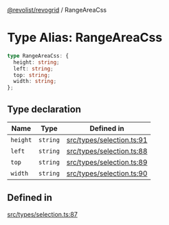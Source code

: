 [@revolist/revogrid](README.md) / RangeAreaCss

# Type Alias: RangeAreaCss

```ts
type RangeAreaCss: {
  height: string;
  left: string;
  top: string;
  width: string;
};
```

## Type declaration

| Name | Type | Defined in |
| ------ | ------ | ------ |
| `height` | `string` | [src/types/selection.ts:91](https://github.com/revolist/revogrid/blob/21cf5bd8103ee03a0cd211a424e38941bf038335/src/types/selection.ts#L91) |
| `left` | `string` | [src/types/selection.ts:88](https://github.com/revolist/revogrid/blob/21cf5bd8103ee03a0cd211a424e38941bf038335/src/types/selection.ts#L88) |
| `top` | `string` | [src/types/selection.ts:89](https://github.com/revolist/revogrid/blob/21cf5bd8103ee03a0cd211a424e38941bf038335/src/types/selection.ts#L89) |
| `width` | `string` | [src/types/selection.ts:90](https://github.com/revolist/revogrid/blob/21cf5bd8103ee03a0cd211a424e38941bf038335/src/types/selection.ts#L90) |

## Defined in

[src/types/selection.ts:87](https://github.com/revolist/revogrid/blob/21cf5bd8103ee03a0cd211a424e38941bf038335/src/types/selection.ts#L87)
